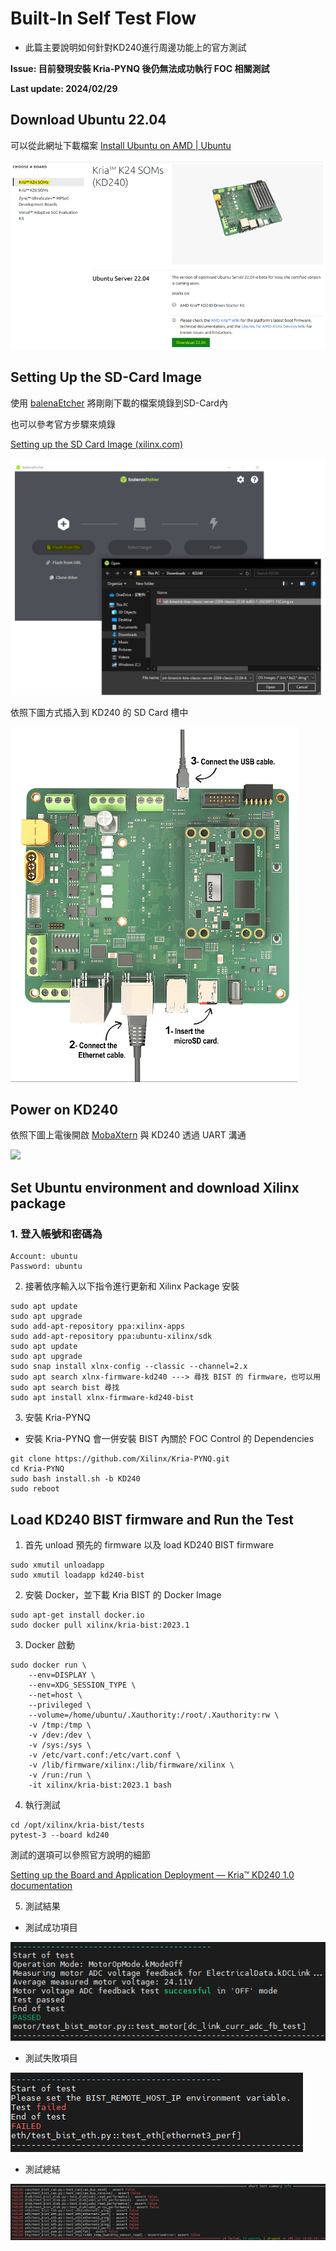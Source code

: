 # Built-In Self Test Flow
+ 此篇主要說明如何針對KD240進行周邊功能上的官方測試

**Issue: 目前發現安裝 Kria-PYNQ 後仍無法成功執行 FOC 相關測試**

**Last update: 2024/02/29**

## Download Ubuntu 22.04
可以從此網址下載檔案
[Install Ubuntu on AMD | Ubuntu](https://ubuntu.com/download/amd)

​<img src="Images/Ubuntu 22.04.png"/>

## Setting Up the SD-Card Image 
使用 [balenaEtcher](https://etcher.balena.io/) 將剛剛下載的檔案燒錄到SD-Card內

也可以參考官方步驟來燒錄

[Setting up the SD Card Image (xilinx.com)](https://www.xilinx.com/products/som/kria/kd240-drives-starter-kit/kd240-getting-started/setting-up-the-sd-card-image.html)

<img src="Images/Program SD Card.png"/>

依照下圖方式插入到 KD240 的 SD Card 槽中

<img src="Images/KD240 Hardware Setting.png"/>

## Power on KD240

依照下圖上電後開啟 [MobaXtern](https://mobaxterm.mobatek.net/download.html) 與 KD240 透過 UART 溝通

<img src="Images/Uart communication.png"/>

## Set Ubuntu environment and download Xilinx package
### 1. 登入帳號和密碼為
```
Account: ubuntu
Password: ubuntu
```

2. 接著依序輸入以下指令進行更新和 Xilinx Package 安裝
```
sudo apt update
sudo apt upgrade
sudo add-apt-repository ppa:xilinx-apps
sudo add-apt-repository ppa:ubuntu-xilinx/sdk
sudo apt update
sudo apt upgrade
sudo snap install xlnx-config --classic --channel=2.x
sudo apt search xlnx-firmware-kd240 ---> 尋找 BIST 的 firmware，也可以用 sudo apt search bist 尋找
sudo apt install xlnx-firmware-kd240-bist
```

3. 安裝 Kria-PYNQ
+ 安裝 Kria-PYNQ 會一併安裝 BIST 內關於 FOC Control 的 Dependencies
```
git clone https://github.com/Xilinx/Kria-PYNQ.git
cd Kria-PYNQ
sudo bash install.sh -b KD240
sudo reboot
```

## Load KD240 BIST firmware and Run the Test
1. 首先 unload 預先的 firmware 以及 load KD240 BIST firmware
```
sudo xmutil unloadapp
sudo xmutil loadapp kd240-bist
```

2. 安裝 Docker，並下載 Kria BIST 的 Docker Image
```
sudo apt-get install docker.io
sudo docker pull xilinx/kria-bist:2023.1
```

3. Docker 啟動
```
sudo docker run \
    --env=DISPLAY \
    --env=XDG_SESSION_TYPE \
    --net=host \
    --privileged \
    --volume=/home/ubuntu/.Xauthority:/root/.Xauthority:rw \
    -v /tmp:/tmp \
    -v /dev:/dev \
    -v /sys:/sys \
    -v /etc/vart.conf:/etc/vart.conf \
    -v /lib/firmware/xilinx:/lib/firmware/xilinx \
    -v /run:/run \
    -it xilinx/kria-bist:2023.1 bash 
```

4. 執行測試
```
cd /opt/xilinx/kria-bist/tests
pytest-3 --board kd240
```
測試的選項可以參照官方說明的細節

[Setting up the Board and Application Deployment — Kria™ KD240 1.0 documentation](https://xilinx.github.io/kria-apps-docs/kd240/build/html/docs/bist/docs/run.html)

5. 測試結果
+ 測試成功項目
<img src="Images/success.png"/>

+ 測試失敗項目
<img src="Images/fail.png"/>

+ 測試總結
<img src="Images/Summarization.png"/>

